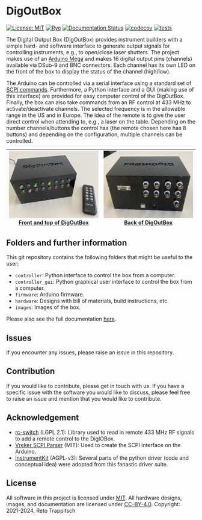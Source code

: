 # DigOutBox

[![License: MIT](https://img.shields.io/badge/License-MIT-blue.svg)](https://opensource.org/licenses/MIT)
[![Rye](https://img.shields.io/endpoint?url=https://raw.githubusercontent.com/mitsuhiko/rye/main/artwork/badge.json)](https://rye-up.com)
[![Documentation Status](https://readthedocs.org/projects/digoutbox/badge/?version=latest)](https://digoutbox.readthedocs.io/en/latest/?badge=latest)
[![codecov](https://codecov.io/gh/galactic-forensics/DigOutBox/graph/badge.svg?token=R4VQOKG1IR)](https://codecov.io/gh/galactic-forensics/DigOutBox)
[![tests](https://github.com/galactic-forensics/DigOutBox/actions/workflows/package_testing.yml/badge.svg)](https://github.com/galactic-forensics/DigOutBox/actions/workflows/package_testing.yml)

The Digital Output Box (DigOutBox) provides instrument builders with a simple hard- and software interface
to generate output signals for controlling instruments,
e.g., to open/close laser shutters.
The project makes use of an
[Arduino Mega](https://store.arduino.cc/products/arduino-mega-2560-rev3)
and makes 16 digital output pins (channels) available via
DSub-9 and BNC connectors.
Each channel has its own LED on the front of the box
to display the status of the channel (high/low).

The Arduino can be controlled via a serial interface using a standard set of
[SCPI commands](https://en.wikipedia.org/wiki/Standard_Commands_for_Programmable_Instruments).
Furthermore,
a Python interface
and a GUI (making use of this interface)
are provided for easy computer control of the DigOutBox.
Finally,
the box can also take commands from an RF control at 433 MHz
to activate/deactivate channels.
The selected frequency
is in the allowable range in the US and in Europe.
The idea of the remote is to give the user direct control
when attending to, e.g., a laser on the table.
Depending on the number channels/buttons the control has
(the remote chosen here has 8 buttons)
and depending on the configuration,
multiple channels can be controlled.



| [<img src="docs/img/boxes/gfl002_setup_small.jpeg" width="600"><br>Front and top of DigOutBox</img>](docs/img/boxes/gfl002_setup.jpeg) | [<img src="docs/img/boxes/gfl002_back_top.jpeg" width="600"><br>Back of DigOutBox</img>](docs/img/boxes/gfl002_back_top.jpeg) |
|:--------------------------------------------------------------------------------------------------------------------------------------:|:-----------------------------------------------------------------------------------------------------------------------------:|


## Folders and further information

This git repository contains the following folders that might be useful to the user:

- `controller`: Python interface to control the box from a computer.
- `controller_gui`: Python graphical user interface to control the box from a computer.
- `firmware`: Arduino firmware.
- `hardware`: Designs with bill of materials, build instructions, etc.
- `images`: Images of the box.

Please also see the full documentation
[here](https://digoutbox.readthedocs.io/).

## Issues

If you encounter any issues, please raise an issue in this repository.

## Contribution

If you would like to contribute,
please get in touch with us.
If you have a specific issue with the software you would like to discuss,
please feel free to raise an issue and mention
that you would like to contribute.


## Acknowledgement

- [rc-switch](https://github.com/sui77/rc-switch) (LGPL 2.1): Library used to read in remote 433 MHz RF signals to add a remote control to the DigIOBox.
- [Vreker SCPI Parser](https://github.com/Vrekrer/Vrekrer_scpi_parser) (MIT):
  Used to create the SCPI interface on the Arduino.
- [InstrumentKit](https://github.com/Galvant/InstrumentKit) (AGPL-v3):
  Several parts of the python driver (code and conceptual idea)
  were adopted from this fanastic driver suite.


## License

All software in this project is licensed under [MIT](LICENSE).
All hardware designs, images, and documentation are licensed under [CC-BY-4.0](LICENSE_CC-BY-4.0).
Copyright: 2021-2024, Reto Trappitsch

